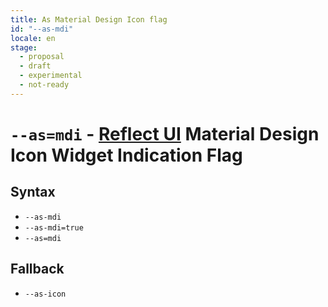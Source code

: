 ```yaml
---
title: As Material Design Icon flag
id: "--as-mdi"
locale: en
stage:
  - proposal
  - draft
  - experimental
  - not-ready
---
```


# `--as=mdi` - [Reflect UI](https://reflect-ui.com) Material Design Icon Widget Indication Flag

## Syntax

- `--as-mdi`
- `--as-mdi=true`
- `--as=mdi`

## Fallback

- `--as-icon`
